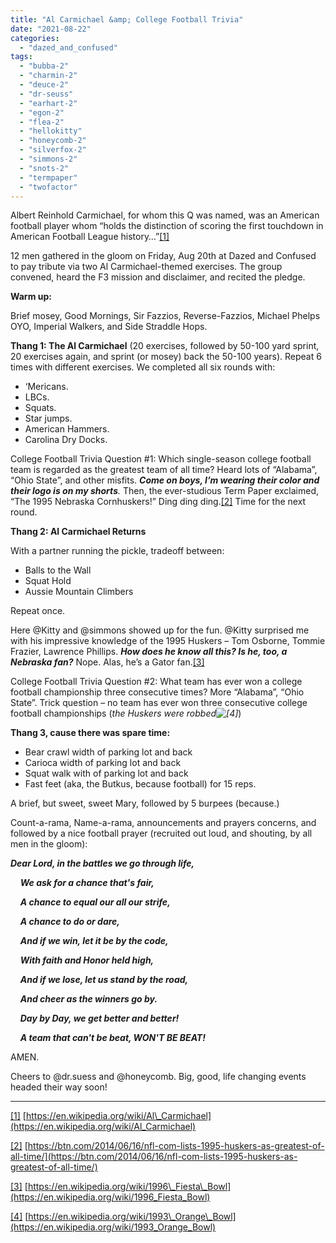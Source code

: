 ```yaml
---
title: "Al Carmichael &amp; College Football Trivia"
date: "2021-08-22"
categories: 
  - "dazed_and_confused"
tags: 
  - "bubba-2"
  - "charmin-2"
  - "deuce-2"
  - "dr-seuss"
  - "earhart-2"
  - "egon-2"
  - "flea-2"
  - "hellokitty"
  - "honeycomb-2"
  - "silverfox-2"
  - "simmons-2"
  - "snots-2"
  - "termpaper"
  - "twofactor"
---
```


Albert Reinhold Carmichael, for whom this Q was named, was an American football player whom “holds the distinction of scoring the first touchdown in American Football League history…”[\[1\]](#_ftn1)

12 men gathered in the gloom on Friday, Aug 20th at Dazed and Confused to pay tribute via two Al Carmichael-themed exercises. The group convened, heard the F3 mission and disclaimer, and recited the pledge.

  
**Warm up:**

Brief mosey, Good Mornings, Sir Fazzios, Reverse-Fazzios, Michael Phelps OYO, Imperial Walkers, and Side Straddle Hops.

**Thang 1: The Al Carmichael** (20 exercises, followed by 50-100 yard sprint, 20 exercises again, and sprint (or mosey) back the 50-100 years). Repeat 6 times with different exercises. We completed all six rounds with:

- ‘Mericans.
- LBCs.
- Squats.
- Star jumps.
- American Hammers.
- Carolina Dry Docks.

College Football Trivia Question #1: Which single-season college football team is regarded as the greatest team of all time? Heard lots of “Alabama”, “Ohio State”, and other misfits. **_Come on boys, I’m wearing their color and their logo is on my shorts_**_._ Then, the ever-studious Term Paper exclaimed, “The 1995 Nebraska Cornhuskers!” Ding ding ding.[\[2\]](#_ftn2) Time for the next round.

**Thang 2: Al Carmichael Returns**

With a partner running the pickle, tradeoff between:

- Balls to the Wall
- Squat Hold
- Aussie Mountain Climbers

Repeat once.

Here @Kitty and @simmons showed up for the fun. @Kitty surprised me with his impressive knowledge of the 1995 Huskers – Tom Osborne, Tommie Frazier, Lawrence Phillips. **_How does he know all this? Is he, too, a Nebraska fan?_** Nope. Alas, he’s a Gator fan.[\[3\]](#_ftn3)

College Football Trivia Question #2: What team has ever won a college football championship three consecutive times? More “Alabama”, “Ohio State”. Trick question – no team has ever won three consecutive college football championships (_the Huskers were robbed![**\[4\]**](#_ftn4)_)

**Thang 3, cause there was spare time:**

- Bear crawl width of parking lot and back
- Carioca width of parking lot and back
- Squat walk with of parking lot and back
- Fast feet (aka, the Butkus, because football) for 15 reps.

A brief, but sweet, sweet Mary, followed by 5 burpees (because.)

Count-a-rama, Name-a-rama, announcements and prayers concerns, and followed by a nice football prayer (recruited out loud, and shouting, by all men in the gloom):

**_Dear Lord, in the battles we go through life,_**

    **_We ask for a chance that's fair,_**

    **_A chance to equal our all our strife,_**

    **_A chance to do or dare,_**

    **_And if we win, let it be by the code,_**

    **_With faith and Honor held high,_**

    **_And if we lose, let us stand by the road,_**

    **_And cheer as the winners go by._**

    **_Day by Day, we get better and better!_**

    **_A team that can't be beat, WON'T BE BEAT!_**

AMEN.

Cheers to @dr.suess and @honeycomb. Big, good, life changing events headed their way soon!

* * *

[\[1\]](#_ftnref1) [https://en.wikipedia.org/wiki/Al\_Carmichael](https://en.wikipedia.org/wiki/Al_Carmichael)

[\[2\]](#_ftnref2) [https://btn.com/2014/06/16/nfl-com-lists-1995-huskers-as-greatest-of-all-time/](https://btn.com/2014/06/16/nfl-com-lists-1995-huskers-as-greatest-of-all-time/)

[\[3\]](#_ftnref3) [https://en.wikipedia.org/wiki/1996\_Fiesta\_Bowl](https://en.wikipedia.org/wiki/1996_Fiesta_Bowl)

[\[4\]](#_ftnref4) [https://en.wikipedia.org/wiki/1993\_Orange\_Bowl](https://en.wikipedia.org/wiki/1993_Orange_Bowl)
